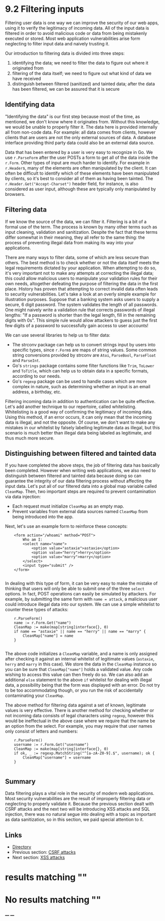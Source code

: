 
# 9.2 Filtering inputs

Filtering user data is one way we can improve the security of our web apps, using it to verify the legitimacy of incoming data. All of the input data is filtered in order to avoid malicious code or data from being mistakenly executed or stored. Most web application vulnerabilities arise form neglecting to filter input data and naively trusting it. 

Our introduction to filtering data is divided into three steps:

  1. identifying the data; we need to filter the data to figure out where it originated from
  2. filtering of the data itself; we need to figure out what kind of data we have received
  3. distinguish between filtered (sanitized) and tainted data; after the data has been filtered, we can be assured that it is secure



## Identifying data

"Identifying the data" is our first step because most of the time, as mentioned, we don't know where it originates from. Without this knowledge, we would be unable to properly filter it. The data here is provided internally all from non-code data. For example: all data comes from clients, however clients that are users are not the only external sources of data. A database interface providing third party data could also be an external data source.

Data that has been entered by a user is very easy to recognize in Go. We use `r.ParseForm` after the user POSTs a form to get all of the data inside the `r.Form`. Other types of input are much harder to identify. For example in `r.Header`s, many of the elements are often manipulated by the client. It can often be difficult to identify which of these elements have been manipulated by clients, so it's best to consider all of them as having been tainted. The `r.Header.Get("Accept-Charset")` header field, for instance, is also considered as user input, although these are typically only manipulated by browsers.

## Filtering data

If we know the source of the data, we can filter it. Filtering is a bit of a formal use of the term. The process is known by many other terms such as input cleaning, validation and sanitization. Despite the fact that these terms differ somewhat in their meaning, they all refer to the same thing: the process of preventing illegal data from making its way into your applications.

There are many ways to filter data, some of which are less secure than others. The best method is to check whether or not the data itself meets the legal requirements dictated by your application. When attempting to do so, it's very important not to make any attempts at correcting the illegal data; this could allow malicious users to manipulate your validation rules for their own needs, altogether defeating the purpose of filtering the data in the first place. History has proven that attempting to correct invalid data often leads to security vulnerabilities. Let's take a look at an overly simple example for illustration purposes. Suppose that a banking system asks users to supply a secure, 6 digit password. The system validates the length of all passwords. One might naively write a validation rule that corrects passwords of illegal lengths: "If a password is shorter than the legal length, fill in the remaining digits with 0s". This simple rule would allow attackers to guess just the first few digits of a password to successfully gain access to user accounts!

We can use several libraries to help us to filter data: 

  * The strconv package can help us to convert strings input by users into specific types, since `r.Form`s are maps of string values. Some common string conversions provided by strconv are `Atoi`, `ParseBool`, `ParseFloat` and `ParseInt`.
  * Go's `strings` package contains some filter functions like `Trim`, `ToLower` and `ToTitle`, which can help us to obtain data in a specific formats, according to our needs.
  * Go's `regexp` package can be used to handle cases which are more complex in nature, such as determining whether an input is an email address, a birthday, etc. 



Filtering incoming data in addition to authentication can be quite effective. Let's add another technique to our repertoire, called whitelisting. Whitelisting is a good way of confirming the legitimacy of incoming data. Using this method, if an error occurs, it can only mean that the incoming data is illegal, and not the opposite. Of course, we don't want to make any mistakes in our whitelist by falsely labelling legitimate data as illegal, but this scenario is much better than illegal data being labeled as legitimate, and thus much more secure.

## Distinguishing between filtered and tainted data

If you have completed the above steps, the job of filtering data has basically been completed. However when writing web applications, we also need to distinguish between filtered and tainted data because doing so can guarantee the integrity of our data filtering process without affecting the input data. Let's put all of our filtered data into a global map variable called `CleanMap`. Then, two important steps are required to prevent contamination via data injection:

  * Each request must initialize `CleanMap` as an empty map.
  * Prevent variables from external data sources named `CleanMap` from being introduced into the app.



Next, let's use an example form to reinforce these concepts:
``` 
    <form action="/whoami" method="POST">
        Who am I:
        <select name="name">
            <option value="astaxie">astaxie</option>
            <option value="herry">herry</option>
            <option value="marry">marry</option>
        </select>
        <input type="submit" />
    </form>
    
```

In dealing with this type of form, it can be very easy to make the mistake of thinking that users will only be able to submit one of the three `select` options. In fact, POST operations can easily be simulated by attackers. For example, by submitting the same form with `name = attack`, a malicious user could introduce illegal data into our system. We can use a simple whitelist to counter these types of attacks:
``` 
    r.ParseForm()
    name := r.Form.Get("name")
    CleanMap := make(map[string]interface{}, 0)
    if name == "astaxie" || name == "herry" || name == "marry" {
        CleanMap["name"] = name
    }
    
```

The above code initializes a `CleanMap` variable, and a name is only assigned after checking it against an internal whitelist of legitimate values (`astaxie`, `herry` and `marry` in this case). We store the data in the `CleanMap` instance so you can be sure that `CleanMap["name"]` holds a validated value. Any code wishing to access this value can then freely do so. We can also add an additional `else` statement to the above `if` whitelist for dealing with illegal data, a possibility being that the form was displayed with an error. Do not try to be too accommodating though, or you run the risk of accidentally contaminating your `CleanMap`.

The above method for filtering data against a set of known, legitimate values is very effective. There is another method for checking whether or not incoming data consists of legal characters using `regexp`, however this would be ineffectual in the above case where we require that the name be an option from the select. For example, you may require that user names only consist of letters and numbers:
``` 
    r.ParseForm()
    username := r.Form.Get("username")
    CleanMap := make(map[string]interface{}, 0)
    if ok, _ := regexp.MatchString("^[a-zA-Z0-9].$", username); ok {
        CleanMap["username"] = username
    }
    
```

## Summary

Data filtering plays a vital role in the security of modern web applications. Most security vulnerabilities are the result of improperly filtering data or neglecting to properly validate it. Because the previous section dealt with CSRF attacks and the next two will be introducing XSS attacks and SQL injection, there was no natural segue into dealing with a topic as important as data sanitization, so in this section, we paid special attention to it.

## Links

  * [Directory](preface.md)
  * Previous section: [CSRF attacks](09.1.md)
  * Next section: [XSS attacks](09.3.md)

#  results matching ""




# No results matching ""

[ __](09.1.md) [ __](09.3.md)
